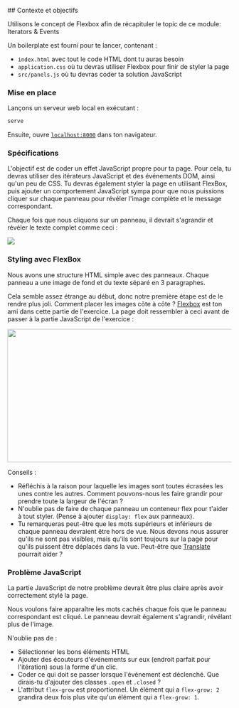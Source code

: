 ## Contexte et objectifs

Utilisons le concept de Flexbox afin de récapituler le topic de ce module: Iterators & Events

Un boilerplate est fourni pour te lancer, contenant :

- `index.html` avec tout le code HTML dont tu auras besoin
- `application.css` où tu devras utiliser Flexbox pour finir de styler la page
- `src/panels.js` où tu devras coder ta solution JavaScript

### Mise en place

Lançons un serveur web local en exécutant :

```bash
serve
```

Ensuite, ouvre [`localhost:8000`](http://localhost:8000) dans ton navigateur.

### Spécifications

L'objectif est de coder un effet JavaScript propre pour ta page. Pour cela, tu devras utiliser des itérateurs JavaScript et des événements DOM, ainsi qu'un peu de CSS. Tu devras également styler la page en utilisant FlexBox, puis ajouter un comportement JavaScript sympa pour que nous puissions cliquer sur chaque panneau pour révéler l'image complète et le message correspondant.

Chaque fois que nous cliquons sur un panneau, il devrait s'agrandir et révéler le texte complet comme ceci :

![](https://raw.githubusercontent.com/lewagon/fullstack-images/master/frontend/flex-panels-reference.gif)

### Styling avec FlexBox

Nous avons une structure HTML simple avec des panneaux. Chaque panneau a une image de fond et du texte séparé en 3 paragraphes.

Cela semble assez étrange au début, donc notre première étape est de le rendre plus joli. Comment placer les images côte à côte ? [Flexbox](https://kitt.lewagon.com/knowledge/cheatsheets/flexbox) est ton ami dans cette partie de l'exercice. La page doit ressembler à ceci avant de passer à la partie JavaScript de l'exercice :

<img src="https://raw.githubusercontent.com/lewagon/fullstack-images/master/frontend/flex-panels-styled.png"  width="600" height="300">

Conseils :

- Réfléchis à la raison pour laquelle les images sont toutes écrasées les unes contre les autres. Comment pouvons-nous les faire grandir pour prendre toute la largeur de l'écran ?
- N'oublie pas de faire de chaque panneau un conteneur flex pour t'aider à tout styler. (Pense à ajouter `display: flex` aux panneaux).
- Tu remarqueras peut-être que les mots supérieurs et inférieurs de chaque panneau devraient être hors de vue. Nous devons nous assurer qu'ils ne sont pas visibles, mais qu'ils sont toujours sur la page pour qu'ils puissent être déplacés dans la vue. Peut-être que [Translate](https://developer.mozilla.org/en-US/docs/Web/CSS/transform-function/translate) pourrait aider ?

### Problème JavaScript

La partie JavaScript de notre problème devrait être plus claire après avoir correctement stylé la page.

Nous voulons faire apparaître les mots cachés chaque fois que le panneau correspondant est cliqué. Le panneau devrait également s'agrandir, révélant plus de l'image.

N'oublie pas de :

- Sélectionner les bons éléments HTML
- Ajouter des écouteurs d'événements sur eux (endroit parfait pour l'itération) sous la forme d'un clic.
- Coder ce qui doit se passer lorsque l'événement est déclenché. Que dirais-tu d'ajouter des classes `.open` et `.closed` ?
- L'attribut `flex-grow` est proportionnel. Un élément qui a `flex-grow: 2` grandira deux fois plus vite qu'un élément qui a `flex-grow: 1`.
